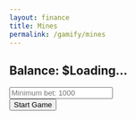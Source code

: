```yaml
---
layout: finance
title: Mines
permalink: /gamify/mines
---
```


<!-- Include Bootstrap CSS (you can update the version or use your own host) -->
<link href="https://cdn.jsdelivr.net/npm/bootstrap@5.3.0/dist/css/bootstrap.min.css" rel="stylesheet">

<div class="container my-4">
  <!-- Balance display -->
  <div class="mb-3">
    <h2 class="h4">Balance: $<span id="balance">Loading...</span></h2>
  </div>

  <!-- Controls: bet input and start game button -->
  <div class="row g-2 mb-4">
    <div class="col-sm-6">
      <input type="number" id="bet" class="form-control" placeholder="Minimum bet: 1000" min="1000" />
    </div>
    <div class="col-sm-6">
      <button id="startButton" class="btn btn-primary w-100">Start Game</button>
    </div>
  </div>

  <!-- Game grid -->
  <div id="game-container" 
       class="d-grid mb-4" 
       style="grid-template-columns: repeat(5, 60px); gap: 10px;">
  </div>
</div>

<!-- Custom CSS for game tiles -->
<style>
  .tile {
    width: 60px;
    height: 60px;
    background-color: #2a2a2a;
    border: 1px solid #444;
    display: flex;
    align-items: center;
    justify-content: center;
    font-size: 18px;
    color: white;
    cursor: pointer;
  }
  .tile.safe {
    background-color: #4caf50;
  }
  .tile.mine {
    background-color: #f44336;
  }
  .tile.revealed {
    cursor: not-allowed;
    opacity: 0.7;
  }
  .picked {
    box-shadow: inset 0 0 0 3px #ffeb3b;
  }
</style>

<!-- Game Script -->
<script type="module">
  import { javaURI, fetchOptions } from '{{site.baseurl}}/assets/js/api/config.js';
  
  const MINIMUM_BET = 1000;
  const gridSize = 5;
  const mineCount = 15;
  let currentMultiplier = 1.5;
  let gameActive = false;
  let currentBet = 0;
  let uid = "";
  let clickedTiles = new Set();

  const gameContainer = document.getElementById('game-container');
  const balanceDisplay = document.getElementById('balance');
  const betInput = document.getElementById('bet');

  async function getUID() {
    try {
      const response = await fetch(`${javaURI}/api/person/get`, fetchOptions);
      if (!response.ok) throw new Error('Failed to fetch UID');
      const data = await response.json();
      uid = data.uid;
      balanceDisplay.textContent = data.balance;
    } catch (error) {
      console.error('Error:', error);
      alert('Failed to authenticate');
    }
  }

  async function updateMinesBalance(amount) {
    try {
      const response = await fetch(`${javaURI}/api/casino/mines/save`, {
        method: 'POST',
        headers: {
          'Content-Type': 'application/json',
          ...fetchOptions.headers
        },
        body: JSON.stringify({
          uid: uid,
          bet: amount
        })
      });

      if (!response.ok) throw new Error('Balance update failed');
      const result = await response.json();
      balanceDisplay.textContent = result.updatedBalance;
      return result.updatedBalance;
    } catch (error) {
      console.error('Error:', error);
      alert('Transaction failed. Please try again.');
      return null;
    }
  }

  function generateMines() {
    const mines = new Set();
    while (mines.size < mineCount) {
      mines.add(Math.floor(Math.random() * gridSize * gridSize));
    }
    return mines;
  }

  async function startGame() {
    if (gameActive) return alert('Game is already active!');
    
    currentBet = parseInt(betInput.value);
    if (isNaN(currentBet) || currentBet < MINIMUM_BET) {
      return alert(`Minimum bet is $${MINIMUM_BET}!`);
    }

    const result = await updateMinesBalance(-currentBet);
    if (!result) return;

    gameActive = true;
    clickedTiles = new Set();
    gameContainer.innerHTML = '';

    const mines = generateMines();

    for (let i = 0; i < gridSize * gridSize; i++) {
      const tile = document.createElement('div');
      tile.classList.add('tile');
      tile.dataset.index = i;

      tile.addEventListener('click', async () => {
        if (!gameActive || tile.classList.contains('revealed')) return;

        const index = parseInt(tile.dataset.index);
        clickedTiles.add(index);
        tile.classList.add('revealed');

        if (mines.has(index)) {
          tile.classList.add('mine');
          gameActive = false;

          // Reveal all mines and highlight clicked tiles
          gameContainer.querySelectorAll('.tile').forEach(t => {
            const idx = parseInt(t.dataset.index);
            if (mines.has(idx)) {
              t.classList.add('mine', 'revealed');
            }
            if (clickedTiles.has(idx)) {
              t.classList.add('picked');
            }
          });

          alert('Game Over! You hit a mine.');
        } else {
          tile.classList.add('safe');
          await updateMinesBalance(currentMultiplier * currentBet);
        }
      });

      gameContainer.appendChild(tile);
    }
  }

  document.addEventListener('DOMContentLoaded', async () => {
    await getUID();
    document.getElementById('startButton').addEventListener('click', startGame);
  });
</script>
